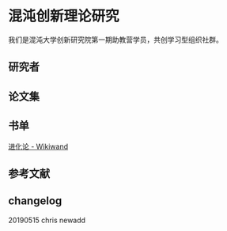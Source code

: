 # 混沌创新理论研究
我们是混沌大学创新研究院第一期助教营学员，共创学习型组织社群。


## 研究者

## 论文集

## 书单
[进化论 - Wikiwand](https://www.wikiwand.com/zh-cn/%E6%BC%94%E5%8C%96%E8%AB%96#)

## 参考文献

## changelog
20190515 chris newadd
